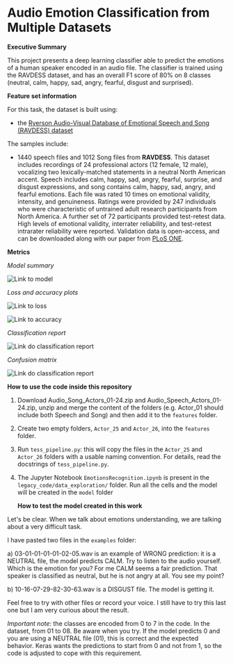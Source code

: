 # Audio Emotion Classification from Multiple Datasets

**Executive Summary**

This project presents a deep learning classifier able to predict the emotions of a human speaker encoded in an audio file. The classifier is trained using the RAVDESS dataset, and has an overall F1 score of 80% on 8 classes (neutral, calm, happy, sad, angry, fearful, disgust and surprised).

**Feature set information**

For this task, the dataset is built using:

- the [Ryerson Audio-Visual Database of Emotional Speech and Song (RAVDESS) dataset](https://zenodo.org/record/1188976#.XsAXemgzaUk)

The samples include:

- 1440 speech files and 1012 Song files from **RAVDESS**. This dataset includes recordings of 24 professional actors (12 female, 12 male), vocalizing two lexically-matched statements in a neutral North American accent. Speech includes calm, happy, sad, angry, fearful, surprise, and disgust expressions, and song contains calm, happy, sad, angry, and fearful emotions. Each file was rated 10 times on emotional validity, intensity, and genuineness. Ratings were provided by 247 individuals who were characteristic of untrained adult research participants from North America. A further set of 72 participants provided test-retest data. High levels of emotional validity, interrater reliability, and test-retest intrarater reliability were reported. Validation data is open-access, and can be downloaded along with our paper from [PLoS ONE](https://journals.plos.org/plosone/article?id=10.1371/journal.pone.0196391).

**Metrics**

_Model summary_

![Link to model](https://github.com/marcogdepinto/Emotion-Classification-Ravdess/blob/master/media/model.png)

_Loss and accuracy plots_

![Link to loss](https://github.com/marcogdepinto/Emotion-Classification-Ravdess/blob/master/media/loss.png)

![Link to accuracy](https://github.com/marcogdepinto/Emotion-Classification-Ravdess/blob/master/media/accuracy.png)

_Classification report_

![Link do classification report](https://github.com/marcogdepinto/Emotion-Classification-Ravdess/blob/master/media/ClassificationReport.png)

_Confusion matrix_

![Link do classification report](https://github.com/marcogdepinto/Emotion-Classification-Ravdess/blob/master/media/ConfusionMatrix.png)

**How to use the code inside this repository**

1.  Download Audio_Song_Actors_01-24.zip and Audio_Speech_Actors_01-24.zip, unzip and merge the content of the folders (e.g. Actor_01 should include both Speech and Song) and then add it to the `features` folder.

2.  Create two empty folders, `Actor_25` and `Actor_26`, into the `features` folder.

3.  Run `tess_pipeline.py`: this will copy the files in the `Actor_25` and `Actor_26` folders with a usable naming convention. For details, read the docstrings of `tess_pipeline.py`.

4.  The Jupyter Notebook `EmotionsRecognition.ipynb` is present in the `legacy_code/data_exploration/` folder. Run all the cells and the model will be created in the `model` folder

    **How to test the model created in this work**

Let's be clear. When we talk about emotions understanding, we are talking about a very difficult task.

I have pasted two files in the `examples` folder:

a) 03-01-01-01-01-02-05.wav is an example of WRONG prediction: it is a NEUTRAL file, the model predicts CALM. Try to listen to the audio yourself. Which is the emotion for you? For me CALM seems a fair prediction. That speaker is classified as neutral, but he is not angry at all. You see my point?

b) 10-16-07-29-82-30-63.wav is a DISGUST file. The model is getting it.

Feel free to try with other files or record your voice. I still have to try this last one but I am very curious about the result.

_Important note_: the classes are encoded from 0 to 7 in the code. In the dataset, from 01 to 08. Be aware when you try. If the model predicts 0 and you are using a NEUTRAL file (01), this is correct and the expected behavior. Keras wants the predictions to start from 0 and not from 1, so the code is adjusted to cope with this requirement.
